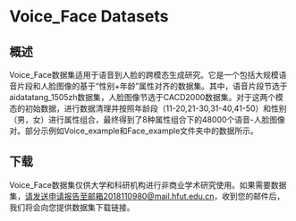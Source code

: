 # Voice_Face Datasets

## 概述
Voice_Face数据集适用于语音到人脸的跨模态生成研究。它是一个包括大规模语音片段和人脸图像的基于“性别+年龄”属性对齐的数据集。其中，语音片段节选于aidatatang_1505zh数据集，人脸图像节选于CACD2000数据集。对于这两个模态的初始数据，进行数据清理并按照年龄段（11-20,21-30,31-40,41-50）和性别（男，女）进行属性组合，最终得到了8种属性组合下的48000个语音-人脸图像对。部分示例如Voice_example和Face_example文件夹中的数据所示。


## 下载

Voice_Face数据集仅供大学和科研机构进行非商业学术研究使用。如果需要数据集，请发送申请报告至邮箱2018110980@mail.hfut.edu.cn，收到您的邮件后，我们将会向您提供数据集下载链接。
  
